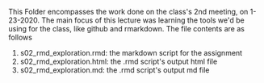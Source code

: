 This Folder encompasses the work done on the class's 2nd meeting, on 1-23-2020. 
The main focus of this lecture was learning the tools we'd be using for the class, like github and rmarkdown.
The file contents are as follows
1) s02_rmd_exploration.rmd: the markdown script for the assignment
2) s02_rmd_exploration.html: the .rmd script's output html file
3) s02_rmd_exploration.md: the .rmd script's output md file
